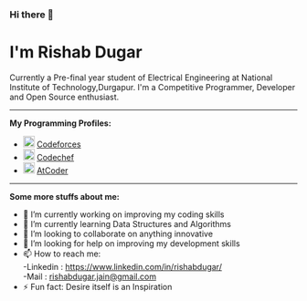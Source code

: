 ### Hi there 👋
<h1><b>I'm Rishab Dugar</b> 
<br></h1>
Currently a Pre-final year student of Electrical Engineering at National Institute of Technology,Durgapur. I'm a Competitive Programmer, Developer and Open Source enthusiast.<br>
<hr>
<b>My Programming Profiles:</b>

- <img src = "https://surya1231.github.io/images/codeforces.png" title = "Codeforces" align = "bottom" width = 20 height = 20/>  <a href = "https://codeforces.com/profile/kingrishabdugar">Codeforces</a>
- <img src = "https://i.pinimg.com/originals/c5/d9/fc/c5d9fc1e18bcf039f464c2ab6cfb3eb6.jpg" title = "Codechef" align = "bottom" width = 20 height = 20/>  <a href = "https://www.codechef.com/users/kingrishab">Codechef</a>
- <img src = "https://img.atcoder.jp/assets/atcoder.png" title = "AtCoder" align = "bottom" width = 20 height = 20/>  <a href = "https://atcoder.jp/users/kingrishabdugar">AtCoder</a>

<hr>
<b>Some more stuffs about me:</b>

- 🔭 I’m currently working on improving my coding skills
- 🌱 I’m currently learning Data Structures and Algorithms
- 👯 I’m looking to collaborate on anything innovative
- 🤔 I’m looking for help on improving my development skills 
- 📫 How to reach me:<br>
      -Linkedin : https://www.linkedin.com/in/rishabdugar/ <br>
      -Mail : rishabdugar.jain@gmail.com
- ⚡ Fun fact: Desire itself is an Inspiration 

